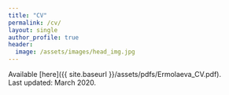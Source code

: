 ```yaml
---
title: "CV"
permalink: /cv/
layout: single
author_profile: true
header:
  image: /assets/images/head_img.jpg
---
```


Available [here]({{ site.baseurl }}/assets/pdfs/Ermolaeva_CV.pdf).  
Last updated: March 2020.
